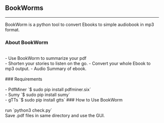 ## BookWorms
---
BookWorm is a python tool to convert Ebooks to simple audiobook in mp3 format.<br>
### About BookWorm <br>
<br>
- Use BookWorm to summarize your pdf<br>
- Shorten your stories to listen on the go.
- Convert your whole Ebook to mp3 output.
- Audio Summary of ebook.

<br>
<br>
### Requirements<br><br>
- PdfMiner    `$ sudo pip install pdfminer.six`<br>
- Sumy        `$ sudo pip install sumy`<br>
- gTTs        `$ sudo pip install gtts`
### How to Use BookWorm<br>
<br>
run `python3 check.py`<br>
Save .pdf files in same directory and use the GUI.<br>
